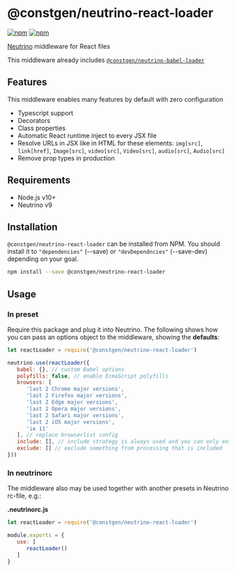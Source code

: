 # @constgen/neutrino-react-loader

[![npm](https://img.shields.io/npm/v/@constgen/neutrino-react-loader.svg)](https://www.npmjs.com/package/@constgen/neutrino-react-loader)
[![npm](https://img.shields.io/npm/dt/@constgen/neutrino-react-loader.svg)](https://www.npmjs.com/package/@constgen/neutrino-react-loader)

[Neutrino](https://neutrino.js.org) middleware for React files

This middleware already includes [`@constgen/neutrino-babel-loader`](https://github.com/constgen/constgen-neutrino/packages/babel-loader)

## Features

This middleware enables many features by default with zero configuration

- Typescript support
- Decorators
- Class properties
- Automatic React runtime inject to every JSX file
- Resolve URLs in JSX like in HTML for these elements: `img[src]`, `link[href]`, `Image[src]`, `video[src]`, `Video[src]`, `audio[src]`, `Audio[src]`
- Remove prop types in production

## Requirements

* Node.js v10+
* Neutrino v9

## Installation

`@constgen/neutrino-react-loader` can be installed from NPM. You should install it to `"dependencies"` (--save) or `"devDependncies"` (--save-dev) depending on your goal.

```bash
npm install --save @constgen/neutrino-react-loader
```

## Usage

### In preset

Require this package and plug it into Neutrino. The following shows how you can pass an options object to the middleware, showing the **defaults**:

```js
let reactLoader = require('@constgen/neutrino-react-loader')

neutrino.use(reactLoader({
   babel: {}, // custom Babel options
   polyfills: false, // enable EcmaScript polyfills
   browsers: [
      'last 2 Chrome major versions',
      'last 2 Firefox major versions',
      'last 2 Edge major versions',
      'last 2 Opera major versions',
      'last 2 Safari major versions',
      'last 2 iOS major versions',
      'ie 11'
   ], // replace browserlist config
   include: [], // include strategy is always used and you can only extend what is included besides `neutrino.options.source` and `neutrino.options.tests`
   exclude: [] // exclude something from processing that is included
}))
```

### In **neutrinorc**

The middleware also may be used together with another presets in Neutrino rc-file, e.g.:

**.neutrinorc.js**

```js
let reactLoader = require('@constgen/neutrino-react-loader')

module.exports = {
   use: [
      reactLoader()
   ]
}
```